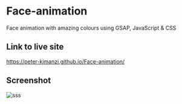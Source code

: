 # Face-animation

Face animation with amazing colours using GSAP, JavaScript &amp; CSS 

## Link to live site

https://peter-kimanzi.github.io/Face-animation/

## Screenshot

![sss](https://github.com/peter-kimanzi/Face-animation/assets/71552773/40f071cf-29a5-4dab-8a1a-4a91d5350d11)
